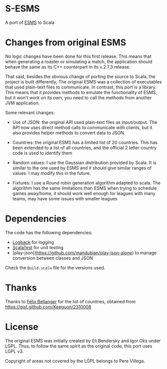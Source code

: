 # S-ESMS

A port of [ESMS](http://eli.thegreenplace.net/programs-and-code/esms/) to Scala

# Changes from original ESMS

No logic changes have been done for this first release. This means that when generating a roaster or simulating a match, the application should behave the same as its C++ counterpart in its v.2.7.3 release.

That said, besides the obvious change of porting the source to Scala, the project is built differently, The original ESMS was a collection of executables that used plain-text files to communicate.
In contrast, this port is a library. This means that it provides methods to emulate the functionality of ESMS, but it won't work on its own, you need to call the methods from another JVM application.

Some relevant changes:

* Use of JSON: the original API used plain-text files as input/output. The API now uses direct method calls to communicate with clients, but it also provides helper methods to convert data to JSON.

* Countries: the original ESMS has a limited list of 20 countries. This has been extended to a list of all countries, and the official 2 letter country code is used to identify them

* Random values: I use the Gaussian distribution provided by Scala. It is similar to the one used by ESMS and it should give similar ranges of values. I may modify this in the future.

* Fixtures: I use a Round robin generation algorithm adapted to scala. The algorithm has the same limitations than ESMS when trying to schedule games away/home, it should work well enough for leagues with many teams, may have some issues with smaller leagues


# Dependencies

The code has the following dependencies:

* [Logback](http://logback.qos.ch/) for logging
* [ScalaTest](http://www.scalatest.org/) for unit testing
* [play-json[(https://github.com/mandubian/play-json-alone) to manage conversion between classes and JSON

Check the `Build.scala` file for the versions used.

# Thanks

Thanks to [Félix Bellanger](https://gist.github.com/Keeguon) for the list of countries, obtained from https://gist.github.com/Keeguon/2310008

# License

The original ESMS was initially created by Eli Bendersky and Igor Oks under LGPL. Thus, to follow the same spirit as the original code, this port uses LGPL v3.

Copyright of areas not covered by the LGPL belongs to Pere Villega.




